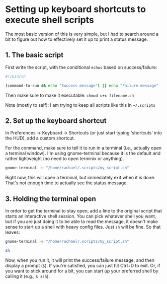 # Setting up keyboard shortcuts to execute shell scripts

The most basic version of this is very simple, but I had to search around a bit
to figure out how to effectively set it up to print a status message.

## 1. The basic script

First write the script, with the conditional `echos` based on success/failure:

```sh
#!/bin/sh

(command-to-run && echo "Success message") || echo "Failure message"
```

Then make sure to make it executable: `chmod u+x filename.sh`

Note (mostly to self): I am trying to keep all scripts like this in `~/.scripts`

## 2. Set up the keyboard shortcut

In Preferences -> Keyboard -> Shortcuts (or just start typing 'shortcuts' into
the HUD), add a custom shortcut. 

For the command, make sure to tell it to run in a terminal (i.e., actually open
a terminal window). I'm using gnome-terminal because it is the default and rather
lightweight (no need to open terminix or anything).

```sh
gnome-terminal -e "/home/rachael/.scripts/my_script.sh"
```

Right now, this will open a terminal, but immediately exit when it is done. That's
not enough time to actually see the status message.

## 3. Holding the terminal open

In order to get the terminal to stay open, add a line to the original script that
starts an interactive shell session. You can pick whatever shell you want, but
if you are just doing it to be able to read the message, it doesn't make sense
to start up a shell with heavy config files. Just `sh` will be fine. So that leaves:

```sh
gnome-terminal -e "/home/rachael/.scripts/my_script.sh"

sh
```

Now, when you run it, it will print the success/failure message, and then display
a prompt (`$`). If you're satisfied, you can just hit Ctrl+D to exit. Or, if you want
to stick around for a bit, you can start up your preferred shell by calling it
(e.g., `$ zsh`).
